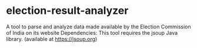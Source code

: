 # election-result-analyzer
A tool to parse and analyze data made available by the Election Commission of India on its website
Dependencies: This tool requires the jsoup Java library. (available at https://jsoup.org)

